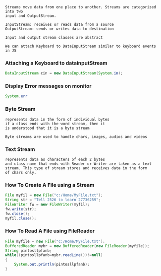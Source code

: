 ```
Streams move data from one place to another. Streams are categorized into two
input and OutputStream.

InputStream: receives or reads data from a source
OutputStream: sends or writes data to destination

Input and output stream classes are abstract

We can attach Keyboard to DataInputStream similar to keyboard events
in JS
```

### Attaching a Keyboard to datainputStream
```java
DataInputStream cin = new DataInputStream(System.in);
```

### Display Error messages on monitor
```java
System.err
```


### Byte Stream
```
represents data in the form of individual bytes
if a class ends with the word stream, then it 
is understood that it is a byte stream

Byte streams are used to handle chars, images, audios and videos
```

### Text Stream
```
represents data as characters of each 2 bytes
and class name that ends with Reader or Writer are taken as a text
stream. This type of stream stores and receives data in the form
of chars only.

```

### How To Create A File using a Stream
```java
File myfil = new File("c:/Home/MyFile.txt");
String str = "Tell 2526 to learn 27736259";
FileWriter fw = new FileWriter(myfil);
fw.write(str);
fw.close();
myfil.close();
```


### How To Read A File using FileReader
```java
File myfile = new File("c:/Home/MyFile.txt");
BufferedReader mybr = new BufferedReader(new FileReader(myfile));
String pintosllpfanb;
while((pintosllpfanb=mybr.readLine())!=null)
{
	System.out.println(pintosllpfanb);
}
```


